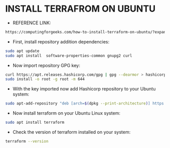 # INSTALL TERRAFROM ON UBUNTU 

- REFERENCE LINK: 

```bash
https://computingforgeeks.com/how-to-install-terraform-on-ubuntu/?expand_article=1
```

- First, install repository addition dependencies:

```bash
sudo apt update
sudo apt install  software-properties-common gnupg2 curl
```

- Now import repository GPG key:

```bash
curl https://apt.releases.hashicorp.com/gpg | gpg --dearmor > hashicorp.gpg
sudo install -o root -g root -m 644 
```

- With the key imported now add Hashicorp repository to your Ubuntu system:

```bash
sudo apt-add-repository "deb [arch=$(dpkg --print-architecture)] https://apt.releases.hashicorp.com $(lsb_release -cs) main"
```

- Now install terraform on your Ubuntu Linux system:

```bash
sudo apt install terraform
```

- Check the version of terraform installed on your system:

```bash
terraform --version
```